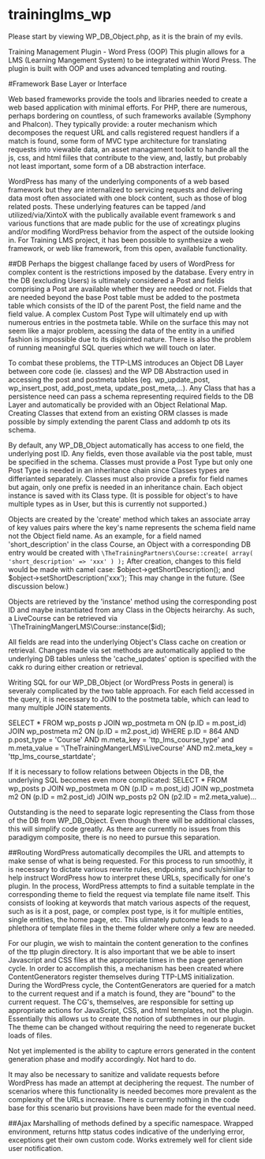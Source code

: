 # traininglms_wp

Please start by viewing WP_DB_Object.php, as it is the brain of my evils. 

Training Management Plugin - Word Press (OOP)
This plugin allows for a LMS (Learning Mangement System) to be integrated within Word Press. The plugin is built with OOP and uses advanced templating and routing.

#Framework Base Layer or Interface

Web based frameworks provide the tools and libraries needed to create a web based application with minimal efforts.  For PHP, there are numerous, perhaps bordering on countless, of such frameworks available (Symphony and Phalcon).  They typically provide:
	a router mechanism which decomposes the request URL and calls registered request handlers if a match is found,
	some form of MVC type architecture for translating requests into viewable data, 
	an asset managament toolkit to handle all the js, css, and html fiiles that contribute to the view, and, lastly, but probably not least important, some form of a DB abstraction interface.

WordPress has many of the underlying components of a web based framework but they are internalized to servicing requests and delivering data most often associated with one block content, such as those of blog related posts.  These underlying features can be tapped /and utilized/via/XintoX with the publically available event framework s and various   functions that are made public for the use of xcreatingx plugins and/or modifing WordPress behavior from the aspect of the outside looking in.  For Training LMS project, it has been possible to synthesize a web framework, or web like framework, from this open, available functionality.

##DB
Perhaps the biggest challange faced by users of WordPress for complex content is the restrictions imposed by the database.  Every entry in the DB (excluding Users) is ultimately considered a Post and fields comprising a Post are available whether they are needed or not.  Fields that are needed beyond the base Post table must be added to the postmeta table which consists of the ID of the parent Post, the field name and the field value.  A complex Custom Post Type will ultimately end up with numerous entries in the postmeta table.  While on the surface this may not seem like a major problem, acessing the data of the entity in a unified fashion is impossible due to its disjointed nature.  There is also the problem of running meaningful SQL queries which we will touch on later.

To combat these problems, the TTP-LMS introduces an Object DB Layer between core code (ie. classes) and the WP DB Abstraction used in accessing the post and postmeta tables (eg. wp_update_post, wp_insert_post, add_post_meta, update_post_meta,...).  Any Class that has a persistence need can pass a schema representing required fields to the DB Layer and automatically be provided with an Object Relational Map.  Creating Classes that extend from an existing ORM classes is made possible by simply extending the parent Class and addomh tp ots its schema.

By default, any WP_DB_Object automatically has access to one field, the underlying post ID.  Any fields, even those available via the post table, must be specified in the schema.  Classes must provide a Post Type but only one Post Type is needed in an inheritance chain since Classes types are differianted separately.  Classes must also provide a prefix for field names but again, only one prefix is needed in an inheritance chain.  Each object instance is saved with its Class type.  (It is possible for object's to have multiple types as in User, but this is currently not supported.)

Objects are created by the 'create' method which takes an associate array of key values pairs where the key's name represents the schema field name not the Object field name.  As an example, for a field named 'short_description' in the class Course, an Object with a corresponding DB entry would be created with `\TheTrainingPartners\Course::create( array( 'short_description' => 'xxx' ) );`  After creation, changes to this field would be made with camel case: $object->getShortDescription(); and $object->setShortDescription('xxx');  This may change in the future. (See discussion below.)

Objects are retrieved by the 'instance' method using the corresponding post ID and maybe instantiated from any Class in the Objects heirarchy.  As such, a LiveCourse can be retrieved via `\TheTrainingMangerLMS\Course::instance($id);

All fields are read into the underlying Object's Class cache on creation or retrieval.  Changes made via set methods are automatically applied to the underlying DB tables unless the 'cache_updates' option is specified with the cakk ro during either creation or retrieval.

Writing SQL for our WP_DB_Object (or WordPress Posts in general) is severaly complicated by the two table approach.  For each field accessed in the query, it is necessary to JOIN to the postmeta table, which can lead to many multiple JOIN statements.

SELECT * FROM wp_posts p
JOIN wp_postmeta m ON (p.ID = m.post_id)
JOIN wp_postmeta m2 ON (p.ID = m2.post_id)
WHERE p.ID = 864 AND p.post_type = 'Course' AND m.meta_key = 'ttp_lms_course_type' and m.meta_value = '\\TheTrainingMangerLMS\\LiveCourse'
AND m2.meta_key = 'ttp_lms_course_startdate';

If it is necessary to follow relations between Objects in the DB, the underlying SQL becomes even more complicated:
SELECT * FROM wp_posts p
JOIN wp_postmeta m ON (p.ID = m.post_id)
JOIN wp_postmeta m2 ON (p.ID = m2.post_id)
JOIN wp_posts p2 ON (p2.ID = m2.meta_value)...

Outstanding is the need to separate logic representing the Class from those of the DB from WP_DB_Object.  Even though there will be additional classes, this will simplify code greatly.  As there are currently no issues from this paradigym composite, there is no need to pursue this separation.

##Routing
WordPress automatically decompiles the URL and attempts to make sense of what is being requested.  For this process to run smoothly, it is necessary to dictate various rewrite rules, endpoints, and such/similiar to help instruct WordPress how to interpret these URLs, specifically for one's plugin.
In the process, WordPress attempts to find a suitable template in the corresponding theme to field the request via template file name itself.  This consists of looking at keywords that match various aspects of the request, such as is it a post, page, or complex post type, is it for multiple entities, single entities, the home page, etc.  This ulimately putcome leads to a phlethora of template files in the theme folder where only a few are needed.

For our plugin, we wish to maintain the content generation to the confines of the ttp plugin directory.  It is also important that we be able to insert Javascript and CSS files at the appropriate times in the page generation cycle.  In order to accomplish this, a mechanism has been created where ContentGenerators register themselves during TTP-LMS initialization.  During the WordPress cycle, the ContentGenerators are queried for a match to the current request and if a match is found, they are "bound" to the current request.  The CG's, themselves, are responsible for setting up appropriate actions for JavaScript, CSS, and html templates, not the plugin.  Essentially this allows us to create the notion of subthemes in our plugin.  The theme can be changed without requiring the need to regenerate bucket loads of files.

Not yet implemented is the ability to capture errors generated in the content generation phase and modify accordingly.  Not hard to do.

It may also be necessary to sanitize and validate requests before WordPress has made an attempt at deciphering the request.  The number of scenarios where this functionality is needed becomes more prevalent as the complexity of the URLs increase.  There is currently nothing in the code base for this scenario but provisions have been made for the eventual need.

##Ajax
Marshalling of methods defined by a specific namespace.  Wrapped environment, returns http status codes indicative of the underlying error, exceptions get their own custom code.  Works extremely well for client side user notification.



